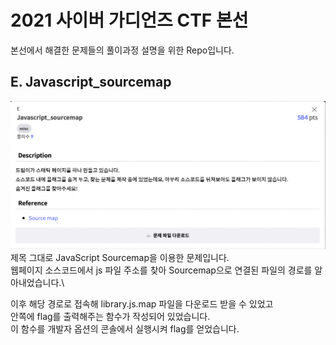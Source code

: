 # 2021 사이버 가디언즈 CTF 본선
본선에서 해결한 문제들의 풀이과정 설명을 위한 Repo입니다.



## E. Javascript_sourcemap
![E1](images/E1.png)
제목 그대로 JavaScript Sourcemap을 이용한 문제입니다.\
웹페이지 소스코드에서 js 파일 주소를 찾아 Sourcemap으로 연결된 파일의 경로를 알아내었습니다.\

이후 해당 경로로 접속해 library.js.map 파일을 다운로드 받을 수 있었고\
안쪽에 flag를 출력해주는 함수가 작성되어 있었습니다.\
이 함수를 개발자 옵션의 콘솔에서 실행시켜 flag를 얻었습니다.